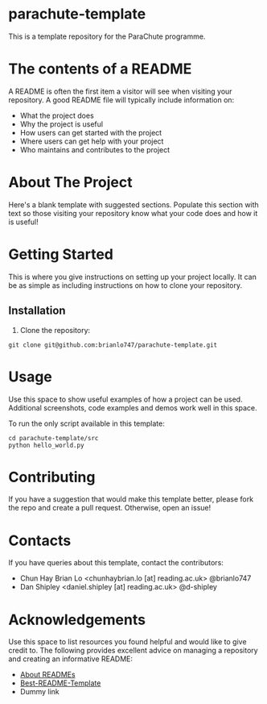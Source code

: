 # parachute-template
This is a template repository for the ParaChute programme.

# The contents of a README
A README is often the first item a visitor will see when visiting your repository. 
A good README file will typically include information on:
- What the project does
- Why the project is useful
- How users can get started with the project
- Where users can get help with your project
- Who maintains and contributes to the project

# About The Project
Here's a blank template with suggested sections. Populate this section with text so those visiting your repository know what your code does and how it is useful!

# Getting Started
This is where you give instructions on setting up your project locally. It can be as simple as including instructions on how to clone your repository.

## Installation
1. Clone the repository:
```
git clone git@github.com:brianlo747/parachute-template.git
```

# Usage
Use this space to show useful examples of how a project can be used. Additional screenshots, code examples and demos work well in this space.

To run the only script available in this template:
```
cd parachute-template/src
python hello_world.py
```

# Contributing
If you have a suggestion that would make this template better, please fork the repo and create a pull request. Otherwise, open an issue!

# Contacts
If you have queries about this template, contact the contributors:
- Chun Hay Brian Lo <chunhaybrian.lo [at] reading.ac.uk> @brianlo747
- Dan Shipley <daniel.shipley [at] reading.ac.uk> @d-shipley

# Acknowledgements
Use this space to list resources you found helpful and would like to give credit to. The following provides excellent advice on managing a repository and creating an informative README:

- [About READMEs](https://docs.github.com/en/repositories/managing-your-repositorys-settings-and-features/customizing-your-repository/about-readmes)
- [Best-README-Template](https://github.com/othneildrew/Best-README-Template/)
- Dummy link
